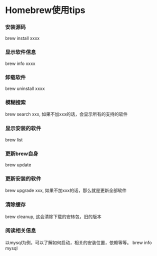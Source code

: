 # Homebrew使用tips

### 安装源码
brew install xxxx

### 显示软件信息
brew info xxxx

### 卸载软件
brew uninstall xxxx

### 模糊搜索
brew search xxx, 如果不加xxx的话，会显示所有的支持的软件

### 显示安装的软件
brew list

### 更新brew自身
brew update

### 更新安装的软件
brew upgrade xxx, 如果不加xxx的话，那么就是更新全部软件

### 清除缓存
brew cleanup, 这会清除下载的安转包，旧的版本

### 阅读相关信息
以mysql为例，可以了解如何启动，相关的安装位置，依赖等等。
brew info mysql

